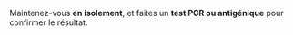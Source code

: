 Maintenez-vous **en isolement**, et faites un **test PCR ou antigénique** pour confirmer le résultat.